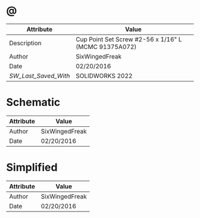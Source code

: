 # @
| Attribute | Value |
| ---  | ---     |
| Description | Cup Point Set Screw #2-56 x 1/16&quot; L (MCMC 91375A072) |
| Author | SixWingedFreak |
| Date | 02/20/2016 |
| _SW_Last_Saved_With_ | SOLIDWORKS 2022 |
# Schematic
| Attribute | Value |
| ---  | ---     |
| Author | SixWingedFreak |
| Date | 02/20/2016 |
# Simplified
| Attribute | Value |
| ---  | ---     |
| Author | SixWingedFreak |
| Date | 02/20/2016 |
